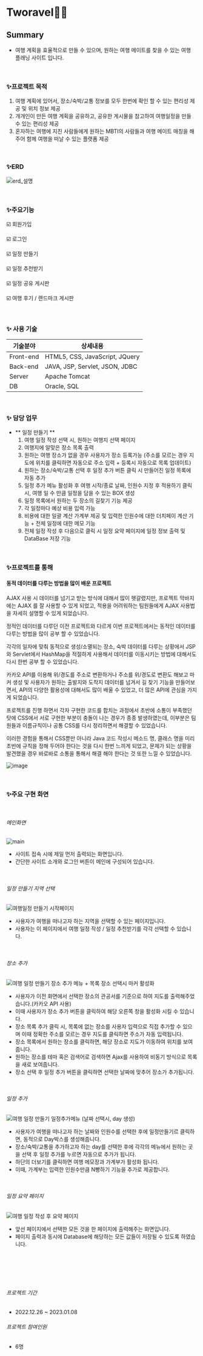 # Tworavel👩‍💻


## Summary
- 여행 계획을 효율적으로 만들 수 있으며, 원하는 여행 메이트를 찾을 수 있는 여행 플래닝 사이트 입니다.

&nbsp;
&nbsp;

### ✨프로젝트 목적
1.  여행 계획에 있어서, 장소/숙박/교통 정보를 모두 한번에 확인 할 수 있는 편리성 제공 및 위치 정보 제공
2.  개개인이 만든 여행 계획을 공유하고, 공유한 게시물을 참고하여 여행일정을 만들 수 있는 편리성 제공
3.  혼자하는 여행에 지친 사람들에게 원하는 MBTI의 사람들과 여행 메이트 매칭을 해주어 함께 여행을 떠날 수 있는 플랫폼 제공


&nbsp;
&nbsp;

### ✨ERD
![erd_설명](https://user-images.githubusercontent.com/111338981/212251785-3b0deacb-7602-485d-8560-76a0b2ee7ca5.png)


&nbsp;
&nbsp;

### ✨주요기능
☑️ 회원가입

☑️ 로그인

☑️ 일정 만들기

☑️ 일정 추천받기

☑️ 일정 공유 게시판

☑️ 여행 후기 / 랜드마크 게시판


&nbsp;
&nbsp;

### ✨ 사용 기술
| 기술분야 | 상세내용 |
| ------ | ------ |
| Front-end | HTML5, CSS, JavaScript, JQuery |
| Back-end | JAVA, JSP, Servlet, JSON, JDBC |
| Server | Apache Tomcat |
| DB | Oracle, SQL |

&nbsp;
 &nbsp;     

### ✨ 담당 업무
- ** 일정 만들기 ** 
     1. 여행 일정 작성 선택 시, 원하는 여행지 선택 페이지 
     2. 여행지에 알맞은 장소 목록 출력
     3. 원하는 여행 장소가 없을 경우 사용자가 장소 등록가능 (주소를 모르는 경우 지도에 위치를 클릭하면 자동으로 주소 입력 + 등록시 자동으로 목록 업데이트)
     4. 원하는 장소/숙박/교통 선택 후 일정 추가 버튼 클릭 시 만들어진 일정 목록에 자동 추가
     5. 일정 추가 메뉴 활성화 후 여행 시작/종료 날짜, 인원수 지정 후 적용하기 클릭시, 여행 일 수 만큼 일정을 담을 수 있는 BOX 생성
     6. 일정 목록에서 원하는 두 장소의 길찾기 기능 제공
     7. 각 일정마다 예상 비용 입력 가능
     8. 비용에 대한 일괄 계산 가계부 제공 및 입력한 인원수에 대한 더치페이 계산 기능 + 전체 일정에 대한 메모 기능
     9. 전체 일정 작성 후 다음으로 클릭 시 일정 요약 페이지에 일정 정보 출력 및 DataBase 저장 기능
     
&nbsp;
&nbsp;
 &nbsp;
     
     
 ### ✨프로젝트를 통해
 
 #### 동적 데이터를 다루는 방법을 많이 배운 프로젝트
 
AJAX 사용 시 데이터를 넘기고 받는 방식에 대해서 많이 헷갈렸지만,
프로젝트 막바지에는 AJAX 를 잘 사용할 수 있게 되었고, 적용을 어려워하는 팀원들에게 AJAX  사용법을 자세히 설명할 수 있게 되었습니다.

정적인 데이터를 다루던 이전 프로젝트와 다르게 이번 프로젝트에서는 동적인 데이터를 다루는 방법을 많이 공부 할 수 있었습니다.

각각의 일자에 맞춰 동적으로 생성/소멸되는 장소, 숙박 데이터를 다루는 상황에서  JSP와 Servlet에서 HashMap을 적절하게 사용해서 데이터를 이동시키는 방법에 대해서도 다시 한번 공부 할 수 있었습니다.

카카오 API를 이용해 위/경도를 주소로 변환하거나 주소를 위/경도로 변환도 해보고 마커 생성 및 사용자가 원하는 출발지와 도착지 데이터를 넘겨서 길 찾기 기능을 만들어보면서, API의 다양한 활용성에 대해서도 많이 배울 수 있었고, 더 많은 API에 관심을 가지게 되었습니다.

프로젝트를 진행 하면서 각자 구현한 코드를 합치는 과정에서 초반에 소통이 부족했던 탓에 CSS에서 서로 구현한 부분이 충돌이 나는 경우가 종종 발생하였는데, 이부분은 팀원들과 이름규칙이나 공통 CSS를 다시 정리하면서 해결할 수 있었습니다.

이러한 경험을 통해서 CSS뿐만 아니라 Java 코드 작성시 메소드 명, 클래스 명을 미리 초반에 규칙을 정해 두어야 한다는 것을 다시 한번 느끼게 되었고, 문제가 되는 상황을 발견했을 경우 바로바로 소통을 통해서 해결 해야 한다는 것 또한 느낄 수 있었습니다.


![image](https://user-images.githubusercontent.com/111338981/214492365-a7565e8c-ecf6-4e9b-8e6d-2d3194efff4a.png)



&nbsp;
&nbsp;

 ### ✨주요 구현 화면
 &nbsp;
 &nbsp;
###### _메인화면_
 ![main](https://user-images.githubusercontent.com/111338981/212252016-7809f3ec-99e0-4f70-963d-c1884d740668.png)
 
 - 사이트 접속 시에 제일 먼저 출력되는 화면입니다.
 - 간단한 사이트 소개와 로그인 버튼이 메인에 구성되어 있습니다.
 
&nbsp;
&nbsp;
&nbsp;
###### _일정 만들기 지역 선택_
![여행일정 만들기 시작페이지](https://user-images.githubusercontent.com/111338981/212252358-dcb7ad81-6212-421b-a52b-aec134346296.png)

 - 사용자가 여행을 떠나고자 하는 지역을 선택할 수 있는 페이지입니다.
 - 사용자는 이 페이지에서 여행 일정 작성 / 일정 추천받기를 각각 선택할 수 있습니다.
 
&nbsp;
&nbsp;
&nbsp;
###### _장소 추가_
![여행 일정 만들기 장소 추가 메뉴 + 목록 장소 선택시 마커 활성화](https://user-images.githubusercontent.com/111338981/212252127-c196e539-6c7b-4943-bc6c-b296b558ac22.png)

 - 사용자가 이전 화면에서 선택한 장소의 관공서를 기준으로 하여 지도를 출력해주었습니다.(카카오 API 사용)
 - 이때 사용자가 장소 추가 버튼을 클릭하여 해당 오른쪽 창을 활성화 시킬 수 있습니다.
 - 장소 목록 추가 클릭 시, 목록에 없는 장소를 사용자 입력으로 직접 추가할 수 있으며 이때 정확한 주소를 모르는 경우 지도를 클릭하면 주소가 자동 입력됩니다.
 - 장소 목록에서 원하는 장소를 클릭하면, 해당 장소로 지도가 이동하여 위치를 보여줍니다.
 - 원하는 장소를 테마 혹은 검색어로 검색하면 Ajax를 사용하여 비동기 방식으로 목록을 새로 보여줍니다.
 - 장소 선택 후 일정 추가 버튼을 클릭하면 선택한 날짜에 맞추어 장소가 추가됩니다.

&nbsp;
&nbsp;
&nbsp;
###### _일정 추가_
![여행 일정 만들기 일정추가메뉴 (날짜 선택시, day 생성)](https://user-images.githubusercontent.com/111338981/212252266-a34690cf-b92a-4459-b5a6-910b40555fe7.png)

 - 사용자가 여행을 떠나고자 하는 날짜와 인원수를 선택한 후에 일정만들기르 클릭하면, 동적으로 Day박스를 생성해줍니다.
 - 장소/숙박/교통을 추가하고자 하는 day를 선택한 후에 각각의 메뉴에서 원하는 곳을 선택 후 일정 추가를 누르면 자동으로 추가가 됩니다.
 - 하단의 더보기를 클릭하면 여행 메모장과 가계부가 활성화 됩니다.
 - 이때, 가계부는 입력한 인원수만큼 N빵하기 기능을 추가로 제공합니다.

&nbsp;
&nbsp;
&nbsp;
###### _일정 요약 페이지_
![여행 일정 작성 후 요약 페이지](https://user-images.githubusercontent.com/111338981/212252484-3f32600e-10e8-44c4-a9de-6fbdb15ba646.png)

 - 앞선 페이지에서 선택한 모든 것을 한 페이지에 출력해주는 화면입니다.
 - 페이지 출력과 동시에 Database에 해당하는 모든 값들이 저장될 수 있도록 하였습니다.



&nbsp;
&nbsp;
---
&nbsp;
&nbsp;
###### _프로젝트 기간_
- 2022.12.26 ~ 2023.01.08


###### _프로젝트 참여인원_
- 6명


